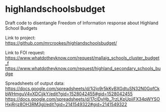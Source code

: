 # highlandschoolsbudget

Draft code to disentangle Freedom of Information response about Highland School Budgets

Link to project:<br />
https://github.com/mrcrookes/highlandschoolsbudget/

Link to FOI request:<br />
https://www.whatdotheyknow.com/request/mallaig_schools_cluster_budget_f
https://www.whatdotheyknow.com/request/highland_secondary_schools_budge

Spreadsheets of output data:<br />
https://docs.google.com/spreadsheets/d/1j2jo9r5kKvBXGdtuSN32N0GqfCkbWHmguV4vXDCjjkY/edit?gid=1528042455#gid=1528042455
https://docs.google.com/spreadsheets/d/17clDyHb_7rzLKpUpiiFX34pWYSOHxjRrjz8OH3RM3gI/edit?gid=2141549322#gid=2141549322
